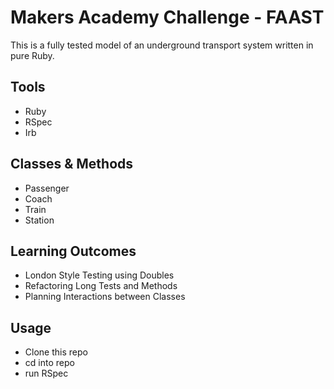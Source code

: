 # Makers Academy Challenge - FAAST

This is a fully tested model of an underground transport system written in pure Ruby.

## Tools

- Ruby
- RSpec
- Irb

## Classes & Methods

* Passenger
* Coach
* Train
* Station

## Learning Outcomes

- London Style Testing using Doubles
- Refactoring Long Tests and Methods
- Planning Interactions between Classes

## Usage

- Clone this repo
- cd into repo
- run RSpec
